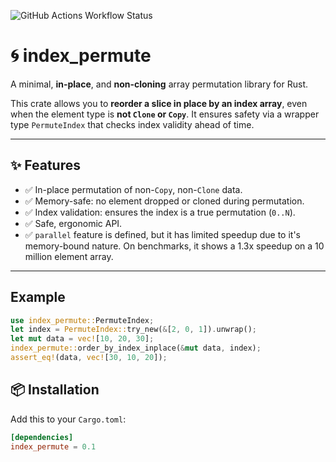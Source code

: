 ![GitHub Actions Workflow Status](https://img.shields.io/github/actions/workflow/status/shenjiangqiu/index_permute/rust.yml)

# 🌀 index_permute

A minimal, **in-place**, and **non-cloning** array permutation library for Rust.

This crate allows you to **reorder a slice in place by an index array**, even when the element type is **not `Clone` or `Copy`**. It ensures safety via a wrapper type `PermuteIndex` that checks index validity ahead of time.

---

## ✨ Features

- ✅ In-place permutation of non-`Copy`, non-`Clone` data.
- ✅ Memory-safe: no element dropped or cloned during permutation.
- ✅ Index validation: ensures the index is a true permutation (`0..N`).
- ✅ Safe, ergonomic API.
- ✅  `parallel` feature is defined, but it has limited speedup due to it's memory-bound nature. On benchmarks, it shows a 1.3x speedup on a 10 million element array.

---

## Example

```rust
use index_permute::PermuteIndex;
let index = PermuteIndex::try_new(&[2, 0, 1]).unwrap();
let mut data = vec![10, 20, 30];
index_permute::order_by_index_inplace(&mut data, index);
assert_eq!(data, vec![30, 10, 20]);
```

## 📦 Installation

Add this to your `Cargo.toml`:

```toml
[dependencies]
index_permute = 0.1
